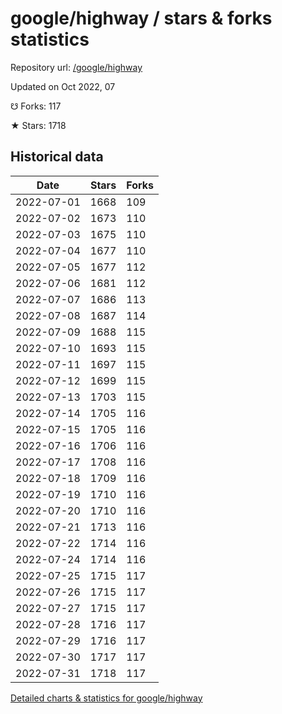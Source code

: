# google/highway / stars & forks statistics

Repository url: [/google/highway](https://github.com/google/highway)

Updated on Oct 2022, 07

☋ Forks: 117

★ Stars: 1718

## Historical data
| Date | Stars | Forks |
|------|-------|-------|
| 2022-07-01 | 1668 | 109 | 
| 2022-07-02 | 1673 | 110 | 
| 2022-07-03 | 1675 | 110 | 
| 2022-07-04 | 1677 | 110 | 
| 2022-07-05 | 1677 | 112 | 
| 2022-07-06 | 1681 | 112 | 
| 2022-07-07 | 1686 | 113 | 
| 2022-07-08 | 1687 | 114 | 
| 2022-07-09 | 1688 | 115 | 
| 2022-07-10 | 1693 | 115 | 
| 2022-07-11 | 1697 | 115 | 
| 2022-07-12 | 1699 | 115 | 
| 2022-07-13 | 1703 | 115 | 
| 2022-07-14 | 1705 | 116 | 
| 2022-07-15 | 1705 | 116 | 
| 2022-07-16 | 1706 | 116 | 
| 2022-07-17 | 1708 | 116 | 
| 2022-07-18 | 1709 | 116 | 
| 2022-07-19 | 1710 | 116 | 
| 2022-07-20 | 1710 | 116 | 
| 2022-07-21 | 1713 | 116 | 
| 2022-07-22 | 1714 | 116 | 
| 2022-07-24 | 1714 | 116 | 
| 2022-07-25 | 1715 | 117 | 
| 2022-07-26 | 1715 | 117 | 
| 2022-07-27 | 1715 | 117 | 
| 2022-07-28 | 1716 | 117 | 
| 2022-07-29 | 1716 | 117 | 
| 2022-07-30 | 1717 | 117 | 
| 2022-07-31 | 1718 | 117 | 


[Detailed charts & statistics for google/highway](https://reviewgithub.com/rep/google/highway)
